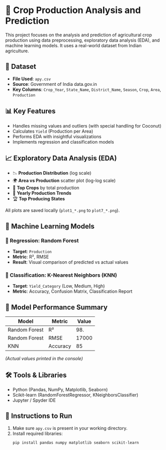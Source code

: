 # 🌾 Crop Production Analysis and Prediction

This project focuses on the analysis and prediction of agricultural crop production using data preprocessing, exploratory data analysis (EDA), and machine learning models. It uses a real-world dataset from Indian agriculture.

## 📁 Dataset

- **File Used**: `apy.csv`
- **Source**: Government of India data.gov.in
- **Key Columns**: `Crop_Year`, `State_Name`, `District_Name`, `Season`, `Crop`, `Area`, `Production`

## 📊 Key Features

- Handles missing values and outliers (with special handling for Coconut)
- Calculates `Yield` (Production per Area)
- Performs EDA with insightful visualizations
- Implements regression and classification models

## 📈 Exploratory Data Analysis (EDA)

- 📉 **Production Distribution** (log scale)
- 🌍 **Area vs Production** scatter plot (log-log scale)
- 🥇 **Top Crops** by total production
- 📅 **Yearly Production Trends**
- 🏆 **Top Producing States**

All plots are saved locally (`plot1_*.png` to `plot7_*.png`).

## 🤖 Machine Learning Models

### 🔁 Regression: Random Forest
- **Target**: `Production`
- **Metric**: R², RMSE
- **Result**: Visual comparison of predicted vs actual values

### 🔢 Classification: K-Nearest Neighbors (KNN)
- **Target**: `Yield_Category` (Low, Medium, High)
- **Metric**: Accuracy, Confusion Matrix, Classification Report

## 🧠 Model Performance Summary

| Model           | Metric   | Value  |
|----------------|----------|-------- |
| Random Forest  | R²       | 98.     |
| Random Forest  | RMSE     | 17000   |
| KNN            | Accuracy | 85      |

*(Actual values printed in the console)*

## 🛠️ Tools & Libraries

- Python (Pandas, NumPy, Matplotlib, Seaborn)
- Scikit-learn (RandomForestRegressor, KNeighborsClassifier)
- Jupyter / Spyder IDE

## 📌 Instructions to Run

1. Make sure `apy.csv` is present in your working directory.
2. Install required libraries:
   ```bash
   pip install pandas numpy matplotlib seaborn scikit-learn
